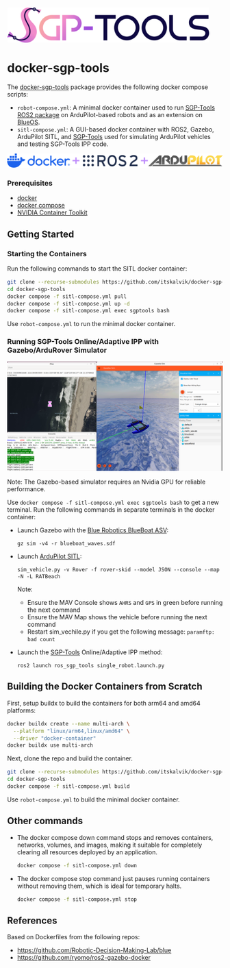 <div style="text-align:left">
<p><a href="http://itskalvik.com/sgp-tools">
<img width="472" src=".assets/SGP-Tools.png">
</a></p>
</div>

# docker-sgp-tools
The [docker-sgp-tools](https://github.com/itskalvik/docker-sgp-tools) package provides the following docker compose scripts:

* ```robot-compose.yml```: A minimal docker container used to run [SGP-Tools](http://itskalvik.com/sgp-tools) [ROS2 package](https://github.com/itskalvik/ros_sgp_tools) on ArduPilot-based robots and as an extension on [BlueOS](https://www.itskalvik.com/sgp-tools/blueos.html).
* ```sitl-compose.yml```: A GUI-based docker container with ROS2, Gazebo, ArduPilot SITL, and [SGP-Tools](http://itskalvik.com/sgp-tools) used for simulating ArduPilot vehicles and testing SGP-Tools IPP code. 

![Image title](.assets/docker_ros2_ardupilot.png)

### Prerequisites

* [docker](https://docs.docker.com/engine/install/)
* [docker compose](https://docs.docker.com/compose/install/)
* [NVIDIA Container Toolkit](https://docs.nvidia.com/datacenter/cloud-native/container-toolkit/latest/install-guide.html)

## Getting Started 
### Starting the Containers

Run the following commands to start the SITL docker container:

```bash
git clone --recurse-submodules https://github.com/itskalvik/docker-sgp-tools.git
cd docker-sgp-tools
docker compose -f sitl-compose.yml pull
docker compose -f sitl-compose.yml up -d
docker compose -f sitl-compose.yml exec sgptools bash
```

Use ```robot-compose.yml``` to run the minimal docker container. 

### Running SGP-Tools Online/Adaptive IPP with Gazebo/ArduRover Simulator

![Image title](.assets/demo.png)

Note: The Gazebo-based simulator requires an Nvidia GPU for reliable performance.  

Use ```docker compose -f sitl-compose.yml exec sgptools bash``` to get a new terminal. Run the following commands in separate terminals in the docker container:

- Launch Gazebo with the [Blue Robotics BlueBoat ASV](https://bluerobotics.com/store/boat/blueboat/blueboat/):
    ```
    gz sim -v4 -r blueboat_waves.sdf
    ```

- Launch [ArduPilot SITL](https://ardupilot.org/dev/docs/sitl-simulator-software-in-the-loop.html):
    ```
    sim_vehicle.py -v Rover -f rover-skid --model JSON --console --map -N -L RATBeach
    ```
    Note: 
    - Ensure the MAV Console shows `AHRS` and `GPS` in green before running the next command
    - Ensure the MAV Map shows the vehicle before running the next command
    - Restart sim_vechile.py if you get the following message: ```paramftp: bad count```

- Launch the [SGP-Tools](http://itskalvik.com/sgp-tools) Online/Adaptive IPP method:
    ```
    ros2 launch ros_sgp_tools single_robot.launch.py
    ```

## Building the Docker Containers from Scratch

First, setup buildx to build the containers for both arm64 and amd64 platforms: 
```bash
docker buildx create --name multi-arch \
  --platform "linux/arm64,linux/amd64" \
  --driver "docker-container"
docker buildx use multi-arch
```

Next, clone the repo and build the container. 
```bash
git clone --recurse-submodules https://github.com/itskalvik/docker-sgp-tools.git
cd docker-sgp-tools
docker compose -f sitl-compose.yml build 
```

Use ```robot-compose.yml``` to build the minimal docker container.

## Other commands

- The docker compose down command stops and removes containers, networks, volumes, and images, making it suitable for completely clearing all resources deployed by an application.

    ```bash
    docker compose -f sitl-compose.yml down
    ```

- The docker compose stop command just pauses running containers without removing them, which is ideal for temporary halts.

    ```bash
    docker compose -f sitl-compose.yml stop
    ```

## References
Based on Dockerfiles from the following repos:

- https://github.com/Robotic-Decision-Making-Lab/blue
- https://github.com/ryomo/ros2-gazebo-docker

